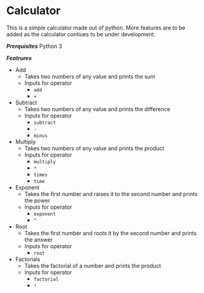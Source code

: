 # Calculator

This is a simple calculator made out of python. More features are to be added as the calculator contiues to be under development.

***Prerquisites***
Python 3

***Featrures***

*   Add
    *   Takes two numbers of any value and prints the sum
    *   Inputs for operator
        *   `add`
        *   `+`
*   Subtract
    *   Takes two numbers of any value and prints the difference
    *   Inputs for operator
        *   `subtract`
        *   `-`
        *   `minus`
*   Multiply
    *   Takes two numbers of any value and prints the product
    *   Inputs for operator
        *   `multiply`
        *   `*`
        *   `times`
        *   `time`
*   Exponent
    *   Takes the first number and raises it to the second number and prints the power
    *   Inputs for operator
        *   `exponent`
        *   `^`
*   Root
    *   Takes the first number and roots it by the second number and prints the answer
    *   Inputs for operator
        *   `root`
*   Factorials
    *   Takes the factorial of a number and prints the product
    *   Inputs for operator
        *   `factorial`
        *   `!`
